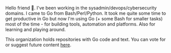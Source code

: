Hello friend 👋. I've been working in the sysadmin/devops/cybersecurity domains. I came to Go from Bash/Perl/Python. It took me quite some time to get productive in Go but now I'm using Go (+ some Bash for smaller tasks) most of the time - for building tools, automation and platforms. Also for learning and playing around.

This organization holds repositories with Go code and text. You can vote for or suggest future content [here](https://github.com/orgs/go-monk/discussions/1).
